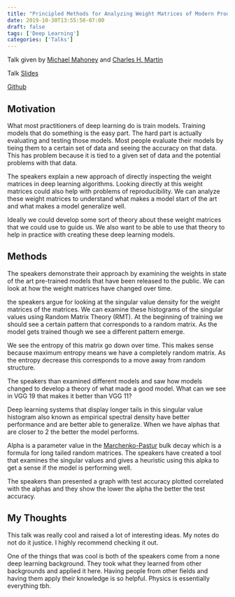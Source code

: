 ```yaml
---
title: "Principled Methods for Analyzing Weight Matrices of Modern Production Quality Neural Networks"
date: 2019-10-30T13:55:58-07:00
draft: false
tags: ['Deep Learning']
categories: ['Talks']
---
```

Talk given by [Michael Mahoney](https://www.stat.berkeley.edu/~mmahoney/) and [Charles H. Martin](https://www.linkedin.com/in/charlesmartin14)

Talk [Slides](https://www.stat.berkeley.edu/~mmahoney/talks/dnn_kdd19_fin.pdf)

[Github](https://github.com/CalculatedContent/WeightWatcher)

## Motivation

What most practitioners of deep learning do is train models. Training models that do something is the easy part. The hard part is actually evaluating and testing those models. Most people evaluate their models by tieing them to a certain set of data and seeing the accuracy on that data. This has problem because it is tied to a given set of data and the potential problems with that data.

The speakers explain a new approach of directly inspecting the weight matrices in deep learning algorithms. Looking directly at this weight matrices could also help with problems of reproducibility. We can analyze these weight matrices to understand what makes a model start of the art and what makes a model generalize well.

Ideally we could develop some sort of theory about these weight matrices that we could use to guide us. We also want to be able to use that theory to help in practice with creating these deep learning models.

## Methods

The speakers demonstrate their approach by examining the weights in state of the art pre-trained models that have been released to the public. We can look at how the weight matrices have changed over time.

the speakers argue for looking at the singular value density for the weight matrices of the matrices. We can examine these histograms of the singular values using Random Matrix Theory (RMT). At the beginning of training we should see a certain pattern that corresponds to a random matrix. As the model gets trained though we see a different pattern emerge.

We see the entropy of this matrix go down over time. This makes sense because maximum entropy means we have a completely random matrix. As the entropy decrease this corresponds to a move away from random structure.

The speakers than examined different models and saw how models changed to develop a theory of what made a good model. What can we see in VGG 19 that makes it better than VGG 11?

Deep learning systems that display longer tails in this singular value histogram also known as empirical spectral density have better performance and are better able to generalize. When we have alphas that are closer to 2 the better the model performs.

Alpha is a parameter value in the [Marchenko-Pastur](https://en.wikipedia.org/wiki/Marchenko%E2%80%93Pastur_distribution) bulk decay which is a formula for long tailed random matrices. The speakers have created a tool that examines the singular values and gives a heuristic using this alpka to get a sense if the model is performing well.

The speakers than presented a graph with test accuracy plotted correlated with the alphas and they show the lower the alpha the better the test accuracy.

## My Thoughts

This talk was really cool and raised a lot of interesting ideas. My notes do not do it justice. I highly recommend checking it out.

One of the things that was cool is both of the speakers come from a none deep learning background. They took what they learned from other backgrounds and applied it here. Having people from other fields and having them apply their knowledge is so helpful. Physics is essentially everything tbh.



